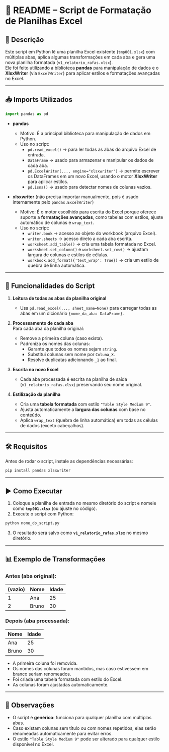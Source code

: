 # 📄 README – Script de Formatação de Planilhas Excel

## 📌 Descrição
Este script em Python lê uma planilha Excel existente (`tmp001.xlsx`) com múltiplas abas, aplica algumas transformações em cada aba e gera uma nova planilha formatada (`v1_relatorio_rafas.xlsx`).  
Ele foi feito utilizando a biblioteca **pandas** para manipulação de dados e o **XlsxWriter** (via `ExcelWriter`) para aplicar estilos e formatações avançadas no Excel.

---

## 📥 Imports Utilizados

```python
import pandas as pd
```

- **pandas**  
  - Motivo: É a principal biblioteca para manipulação de dados em Python.  
  - Uso no script:
    - `pd.read_excel()` → para ler todas as abas do arquivo Excel de entrada.  
    - `DataFrame` → usado para armazenar e manipular os dados de cada aba.  
    - `pd.ExcelWriter(..., engine="xlsxwriter")` → permite escrever os DataFrames em um novo Excel, usando o motor **XlsxWriter** para aplicar estilos.  
    - `pd.isna()` → usado para detectar nomes de colunas vazios.  

- **xlsxwriter** (não precisa importar manualmente, pois é usado internamente pelo `pandas.ExcelWriter`)  
  - Motivo: É o motor escolhido para escrita do Excel porque oferece suporte a **formatações avançadas**, como tabelas com estilos, ajuste automático de colunas e `wrap_text`.  
  - Uso no script:  
    - `writer.book` → acesso ao objeto do workbook (arquivo Excel).  
    - `writer.sheets` → acesso direto a cada aba escrita.  
    - `worksheet.add_table()` → cria uma tabela formatada no Excel.  
    - `worksheet.set_column()` e `worksheet.set_row()` → ajustam largura de colunas e estilos de células.  
    - `workbook.add_format({'text_wrap': True})` → cria um estilo de quebra de linha automática.  

---

## 🚀 Funcionalidades do Script
1. **Leitura de todas as abas da planilha original**  
   - Usa `pd.read_excel(..., sheet_name=None)` para carregar todas as abas em um dicionário `{nome_da_aba: DataFrame}`.

2. **Processamento de cada aba**  
   Para cada aba da planilha original:
   - Remove a primeira coluna (caso exista).  
   - Padroniza os nomes das colunas:
     - Garante que todos os nomes sejam `string`.  
     - Substitui colunas sem nome por `Coluna_X`.  
     - Resolve duplicatas adicionando `_1` ao final.  

3. **Escrita no novo Excel**  
   - Cada aba processada é escrita na planilha de saída (`v1_relatorio_rafas.xlsx`) preservando seu nome original.

4. **Estilização da planilha**  
   - Cria uma **tabela formatada** com estilo `"Table Style Medium 9"`.  
   - Ajusta automaticamente a **largura das colunas** com base no conteúdo.  
   - Aplica `wrap_text` (quebra de linha automática) em todas as células de dados (exceto cabeçalhos).

---

## 🛠️ Requisitos
Antes de rodar o script, instale as dependências necessárias:

```bash
pip install pandas xlsxwriter
```

---

## ▶️ Como Executar
1. Coloque a planilha de entrada no mesmo diretório do script e nomeie como **`tmp001.xlsx`** (ou ajuste no código).  
2. Execute o script com Python:

```bash
python nome_do_script.py
```

3. O resultado será salvo como **`v1_relatorio_rafas.xlsx`** no mesmo diretório.

---

## 📊 Exemplo de Transformações
### Antes (aba original):
| (vazio) | Nome   | Idade |
|---------|--------|-------|
| 1       | Ana    | 25    |
| 2       | Bruno  | 30    |

### Depois (aba processada):
| Nome   | Idade |
|--------|-------|
| Ana    | 25    |
| Bruno  | 30    |

- A primeira coluna foi removida.  
- Os nomes das colunas foram mantidos, mas caso estivessem em branco seriam renomeados.  
- Foi criada uma tabela formatada com estilo do Excel.  
- As colunas foram ajustadas automaticamente.  

---

## 📌 Observações
- O script é **genérico**: funciona para qualquer planilha com múltiplas abas.  
- Caso existam colunas sem título ou com nomes repetidos, elas serão renomeadas automaticamente para evitar erros.  
- O estilo `"Table Style Medium 9"` pode ser alterado para qualquer estilo disponível no Excel.  
